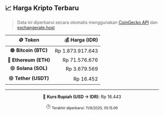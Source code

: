 

<!-- HARGA_KRIPTO -->
## 📈 Harga Kripto Terbaru

> Data ini diperbarui secara otomatis menggunakan [CoinGecko API](https://www.coingecko.com/) dan [exchangerate.host](https://exchangerate.host/)

<div align="center">

| 🪙 Token | 💰 Harga (IDR) |
|:------:|---------------:|
| 🟠 **Bitcoin (BTC)**   | Rp 1.873.917.643 |
| 🔵 **Ethereum (ETH)**  | Rp 71.576.676 |
| 🟣 **Solana (SOL)**    | Rp 3.679.569 |
| 🟢 **Tether (USDT)**   | Rp 16.452 |

---

💱 **Kurs Rupiah (USD → IDR)**: Rp 16.443

🕒 <sub>Terakhir diperbarui: 11/9/2025, 05.15.06</sub>

</div>
<!-- /HARGA_KRIPTO -->